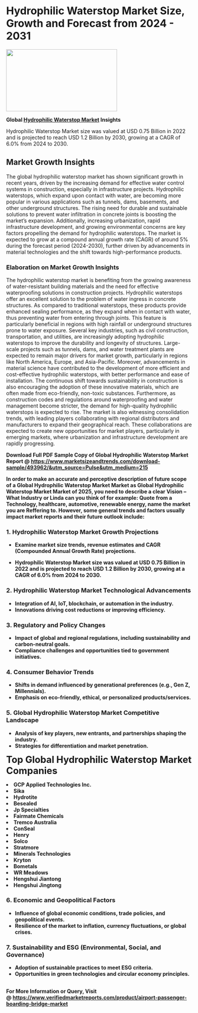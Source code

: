 <H1>Hydrophilic Waterstop Market Size, Growth and Forecast from 2024 - 2031</H1><img class="aligncenter size-medium wp-image-584254" src="https://thirdeyenews.in/wp-content/uploads/2024/09/Global-Market-Research-300x168.jpeg" alt="" width="300" height="168" /><p><strong>Global&nbsp;<a href="https://www.marketsizeandtrends.com/download-sample/493962/&amp;utm_source=Pulse&amp;utm_medium=215">Hydrophilic Waterstop Market</a> Insights</strong></p><p>Hydrophilic Waterstop Market size was valued at USD 0.75 Billion in 2022 and is projected to reach USD 1.2 Billion by 2030, growing at a CAGR of 6.0% from 2024 to 2030.</p><p><h2>Market Growth Insights</h2> The global hydrophilic waterstop market has shown significant growth in recent years, driven by the increasing demand for effective water control systems in construction, especially in infrastructure projects. Hydrophilic waterstops, which expand upon contact with water, are becoming more popular in various applications such as tunnels, dams, basements, and other underground structures. The rising need for durable and sustainable solutions to prevent water infiltration in concrete joints is boosting the market’s expansion. Additionally, increasing urbanization, rapid infrastructure development, and growing environmental concerns are key factors propelling the demand for hydrophilic waterstops. The market is expected to grow at a compound annual growth rate (CAGR) of around 5% during the forecast period (2024-2030), further driven by advancements in material technologies and the shift towards high-performance products. <p><strong></strong></p> <h3>Elaboration on Market Growth Insights</h3> The hydrophilic waterstop market is benefiting from the growing awareness of water-resistant building materials and the need for effective waterproofing solutions in construction projects. Hydrophilic waterstops offer an excellent solution to the problem of water ingress in concrete structures. As compared to traditional waterstops, these products provide enhanced sealing performance, as they expand when in contact with water, thus preventing water from entering through joints. This feature is particularly beneficial in regions with high rainfall or underground structures prone to water exposure. Several key industries, such as civil construction, transportation, and utilities, are increasingly adopting hydrophilic waterstops to improve the durability and longevity of structures. Large-scale projects such as tunnels, dams, and water treatment plants are expected to remain major drivers for market growth, particularly in regions like North America, Europe, and Asia-Pacific. Moreover, advancements in material science have contributed to the development of more efficient and cost-effective hydrophilic waterstops, with better performance and ease of installation. The continuous shift towards sustainability in construction is also encouraging the adoption of these innovative materials, which are often made from eco-friendly, non-toxic substances. Furthermore, as construction codes and regulations around waterproofing and water management become stricter, the demand for high-quality hydrophilic waterstops is expected to rise. The market is also witnessing consolidation trends, with leading players collaborating with regional distributors and manufacturers to expand their geographical reach. These collaborations are expected to create new opportunities for market players, particularly in emerging markets, where urbanization and infrastructure development are rapidly progressing. <p><strong></p><p><span class=""><strong>Download Full PDF Sample Copy of Global Hydrophilic Waterstop Market Report</strong> @ <a href="https://www.marketsizeandtrends.com/download-sample/493962/&amp;utm_source=Pulse&amp;utm_medium=215" target="_blank">https://www.marketsizeandtrends.com/download-sample/493962/&amp;utm_source=Pulse&amp;utm_medium=215</a></span></p><p>In order to make an accurate and perceptive description of future scope of a Global&nbsp;Hydrophilic Waterstop Market Market as Global&nbsp;Hydrophilic Waterstop Market Market of 2025, you need to describe a clear Vision &ndash; What Industry or Linda can you think of for example: Quote from a Technology, healthcare, automotive, renewable energy, name the market you are Reffering to. However, some general trends and factors usually impact market reports and their future outlook include:</p><h3>1.&nbsp;<strong>Hydrophilic Waterstop Market Growth Projections</strong></h3><ul><li>Examine market size trends, revenue estimates and CAGR (Compounded Annual Growth Rate) projections.</li><li><p>Hydrophilic Waterstop Market size was valued at USD 0.75 Billion in 2022 and is projected to reach USD 1.2 Billion by 2030, growing at a CAGR of 6.0% from 2024 to 2030.</p></li></ul><h3>2.&nbsp;<strong>Hydrophilic Waterstop Market Technological Advancements</strong></h3><ul><li>Integration of AI, IoT, blockchain, or automation in the industry.</li><li>Innovations driving cost reductions or improving efficiency.</li></ul><h3>3.&nbsp;<strong>Regulatory and Policy Changes</strong></h3><ul><li>Impact of global and regional regulations, including sustainability and carbon-neutral goals.</li><li>Compliance challenges and opportunities tied to government initiatives.</li></ul><h3>4.&nbsp;<strong>Consumer Behavior Trends</strong></h3><ul><li>Shifts in demand influenced by generational preferences (e.g., Gen Z, Millennials).</li><li>Emphasis on eco-friendly, ethical, or personalized products/services.</li></ul><h3>5.&nbsp;<strong>Global Hydrophilic Waterstop Market Competitive Landscape</strong></h3><ul><li>Analysis of key players, new entrants, and partnerships shaping the industry.</li><li>Strategies for differentiation and market penetration.</li></ul><p data-pm-slice="1 1 []"><span style="color: inherit; font-family: inherit; font-size: 25px;">Top Global Hydrophilic Waterstop Market Companies</span></p><div class="" data-test-id=""><p><li>GCP Applied Technologies Inc.</li><li> Sika</li><li> Hydrotite</li><li> Besealed</li><li> Jp Specialties</li><li> Fairmate Chemicals</li><li> Tremco Australia</li><li> ConSeal</li><li> Henry</li><li> Solco</li><li> Stratmore</li><li> Minerals Technologies</li><li> Kryton</li><li> Bometals</li><li> WR Meadows</li><li> Hengshui Jiantong</li><li> Hengshui Jingtong</li></p></div><h3>6.&nbsp;<strong>Economic and Geopolitical Factors</strong></h3><ul><li>Influence of global economic conditions, trade policies, and geopolitical events.</li><li>Resilience of the market to inflation, currency fluctuations, or global crises.</li></ul><h3>7.&nbsp;<strong>Sustainability and ESG (Environmental, Social, and Governance)</strong></h3><ul><li>Adoption of sustainable practices to meet ESG criteria.</li><li>Opportunities in green technologies and circular economy principles.</li></ul><h2><strong style="font-size: 14px;">For More Information or Query, Visit @&nbsp;</strong><a style="background-color: #ffffff; font-size: 14px;" href="https://www.marketsizeandtrends.com/report/hydrophilic-waterstop-market/" target="_blank">https://www.verifiedmarketreports.com/product/airport-passenger-boarding-bridge-market</a></h2>
